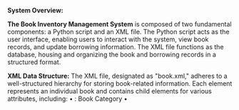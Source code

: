 **System Overview:**

**The Book Inventory Management System** is composed of two fundamental components: a Python script and an XML file. The Python script acts as the user interface, enabling users to interact with the system, view book records, and update borrowing information. The XML file functions as the database, housing and organizing the book and borrowing records in a structured format.

**XML Data Structure:**
The XML file, designated as "book.xml," adheres to a well-structured hierarchy for storing book-related information. Each <book> element represents an individual book and contains child elements for various attributes, including:
    • <category>: Book Category
    • <title>: Book Title
    • <author>: Book Author(s)
    • <year>: Publication Year
    • <price>: Book Price
    • <borrower>: Borrower's Name
    • <issuedDate>: Issued Date
    • <returnDate>: Return Date
    
This structured approach facilitates efficient data organization and retrieval, ensuring that both book and borrowing records are well-maintained.
System Features:
**    1. Listing Books:**
        ◦ The system allows users to list all available books.
        ◦ The Python script parses the "book.xml" file using the ElementTree library and displays book details in a tabular format.  
    **2. Updating Book Information:**
        ◦ Users can update book data, including title, author(s), category, publication year, and price.
        ◦ The Python script facilitates the modification of book information, and changes are instantly reflected in the XML file to maintain data accuracy.    
**    3. Borrowing and Returning Books:
**        ◦ The system incorporates the ability to borrow and return books.
        ◦ Users are prompted to specify the borrower's name, issued date, and return date for each book.
        ◦ Borrower information and dates are stored in the XML file, allowing for efficient book tracking and management.
**    4. Data Persistence:
**        ◦ Book data and borrowing records are persistently stored in the "book.xml" file.
        ◦ All changes made to the book inventory, such as updates and borrowing actions, are saved in the XML file, ensuring data durability.
        
**Usage:
**The Book Inventory Management System streamlines the organization and management of a library's book collection, with a particular emphasis on tracking borrowing records. It empowers users to effectively view, update, borrow, and return books while preserving the integrity of book and borrowing data through XML-based storage. The system provides a user-friendly and structured approach to book management, making it an invaluable tool for library administrators and users alike.

**Conclusion:
**The Book Inventory Management System with borrowing records introduces an efficient and structured approach to library book management. By leveraging Python and XML, the system ensures the seamless organization and retrieval of both book and borrowing data. It not only simplifies library operations but also enhances user experiences by providing real-time book availability and borrowing information. This system can serve as a valuable asset for libraries and institutions aiming to improve their book management and user services.
